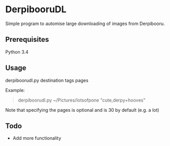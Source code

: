 # DerpibooruDL

Simple program to automise large downloading of images from Derpibooru.

## Prerequisites

Python 3.4

## Usage

derpiboorudl.py destination tags pages

Example:
> derpiboorudl.py ~/Pictures/lotsofpone "cute,derpy+hooves"

Note that specifying the pages is optional and is 30 by default (e.g. a lot)

## Todo

- Add more functionality
